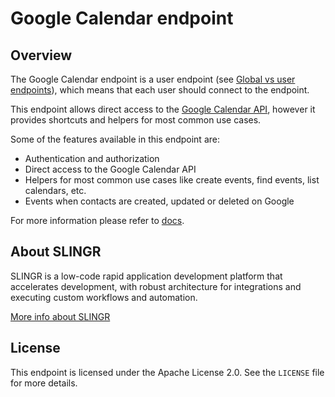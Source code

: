 # Google Calendar endpoint

## Overview
The Google Calendar endpoint is a user endpoint (see [Global vs user endpoints](https://slingr-stack.github.io/platform/app_development_model_endpoints.html#global-vs-user-endpoints)), 
which means that each user should connect to the endpoint.

This endpoint allows direct access to the [Google Calendar API](https://developers.google.com/google-apps/calendar/v3/reference/),
however it provides shortcuts and helpers for most common use cases.

Some of the features available in this endpoint are:

- Authentication and authorization
- Direct access to the Google Calendar API
- Helpers for most common use cases like create events, find events, list calendars, etc.
- Events when contacts are created, updated or deleted on Google

For more information please refer to [docs](https://slingr-stack.github.io/platform/endpoints_google_calendar.html).

## About SLINGR

SLINGR is a low-code rapid application development platform that accelerates development, with robust architecture for integrations and executing custom workflows and automation.

[More info about SLINGR](https://slingr.io)

## License

This endpoint is licensed under the Apache License 2.0. See the `LICENSE` file for more details.


